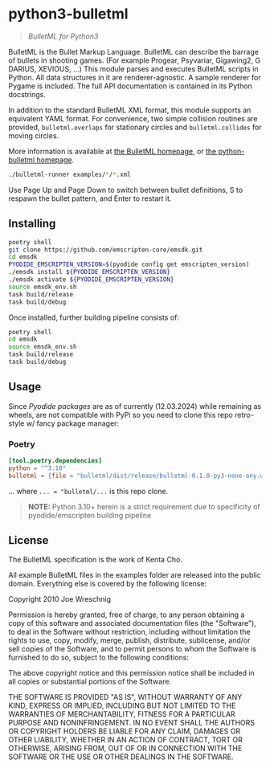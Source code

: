# python3-bulletml

> _BulletML for Python3_

BulletML is the Bullet Markup Language. BulletML can describe the barrage of bullets in shooting games. (For example Progear, Psyvariar, Gigawing2, G DARIUS, XEVIOUS, ...) This module parses and executes BulletML scripts in Python. All data structures in it are renderer-agnostic. A sample renderer for Pygame is included. The full API documentation is contained in its Python docstrings.

In addition to the standard BulletML XML format, this module supports an equivalent YAML format. For convenience, two simple collision routines are provided, `bulletml.overlaps` for stationary circles and `bulletml.collides` for moving circles.

More information is available at [the BulletML homepage](http://www.asahi-net.or.jp/~cs8k-cyu/bulletml/index_e.html), or [the python-bulletml homepage](https://yukkurigames.com/python-bulletml/).

```sh
./bulletml-runner examples/*/*.xml
```

Use Page Up and Page Down to switch between bullet definitions, S to
respawn the bullet pattern, and Enter to restart it.

## Installing

```sh
poetry shell
git clone https://github.com/emscripten-core/emsdk.git
cd emsdk
PYODIDE_EMSCRIPTEN_VERSION=$(pyodide config get emscripten_version)
./emsdk install ${PYODIDE_EMSCRIPTEN_VERSION}
./emsdk activate ${PYODIDE_EMSCRIPTEN_VERSION}
source emsdk_env.sh
task build/release
task build/debug
```

Once installed, further building pipeline consists of:

```sh
poetry shell
cd emsdk
source emsdk_env.sh
task build/release
task build/debug
```

## Usage

Since _Pyodide packages_ are as of currently (12.03.2024) while remaining as wheels, are not compatible with PyPi so you need to clone this repo retro-style w/ fancy package manager:

### Poetry

```toml
[tool.poetry.dependencies]
python = "^3.10"
bulletml = {file = "bulletml/dist/release/bulletml-0.1.0-py3-none-any.whl"}
```

... where `... = "bulletml/...` is this repo clone.

> **NOTE:** Python 3.10+ herein is a strict requirement due to specificity of pyodide/emscripten building pipeline

## License

The BulletML specification is the work of Kenta Cho.

All example BulletML files in the examples folder are released into
the public domain. Everything else is covered by the following
license:

Copyright 2010 Joe Wreschnig

Permission is hereby granted, free of charge, to any person obtaining a copy
of this software and associated documentation files (the "Software"), to deal
in the Software without restriction, including without limitation the rights
to use, copy, modify, merge, publish, distribute, sublicense, and/or sell
copies of the Software, and to permit persons to whom the Software is
furnished to do so, subject to the following conditions:

The above copyright notice and this permission notice shall be included in
all copies or substantial portions of the Software.

THE SOFTWARE IS PROVIDED "AS IS", WITHOUT WARRANTY OF ANY KIND, EXPRESS OR
IMPLIED, INCLUDING BUT NOT LIMITED TO THE WARRANTIES OF MERCHANTABILITY,
FITNESS FOR A PARTICULAR PURPOSE AND NONINFRINGEMENT. IN NO EVENT SHALL THE
AUTHORS OR COPYRIGHT HOLDERS BE LIABLE FOR ANY CLAIM, DAMAGES OR OTHER
LIABILITY, WHETHER IN AN ACTION OF CONTRACT, TORT OR OTHERWISE, ARISING FROM,
OUT OF OR IN CONNECTION WITH THE SOFTWARE OR THE USE OR OTHER DEALINGS IN
THE SOFTWARE.
